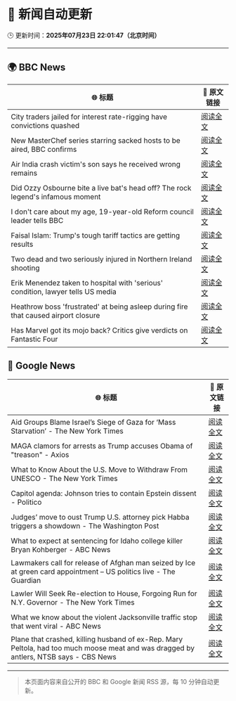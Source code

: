 # 🧠 新闻自动更新

🕒 更新时间：**2025年07月23日 22:01:47（北京时间）**

---

## 🌍 BBC News

| 🌐 标题 | 🔗 原文链接 |
|--------|-------------|
| City traders jailed for interest rate-rigging have convictions quashed | [阅读全文](https://www.bbc.com/news/articles/cr5vgqr8p14o) |
| New MasterChef series starring sacked hosts to be aired, BBC confirms | [阅读全文](https://www.bbc.com/news/articles/cvg8dn9ddqzo) |
| Air India crash victim's son says he received wrong remains | [阅读全文](https://www.bbc.com/news/articles/clyld3vwqwzo) |
| Did Ozzy Osbourne bite a live bat's head off? The rock legend's infamous moment | [阅读全文](https://www.bbc.com/news/articles/c72ppzwek90o) |
| I don't care about my age, 19-year-old Reform council leader tells BBC | [阅读全文](https://www.bbc.com/news/articles/cj61l526xlxo) |
| Faisal Islam: Trump's tough tariff tactics are getting results | [阅读全文](https://www.bbc.com/news/articles/c93k0wzyw0ko) |
| Two dead and two seriously injured in Northern Ireland shooting | [阅读全文](https://www.bbc.com/news/articles/cqx2537w5e2o) |
| Erik Menendez taken to hospital with 'serious' condition, lawyer tells US media | [阅读全文](https://www.bbc.com/news/articles/c8xv0dgdgd2o) |
| Heathrow boss 'frustrated' at being asleep during fire that caused airport closure | [阅读全文](https://www.bbc.com/news/articles/c07d4v9j7gvo) |
| Has Marvel got its mojo back? Critics give verdicts on Fantastic Four | [阅读全文](https://www.bbc.com/news/articles/ckg37kmpl01o) |

## 📰 Google News

| 🌐 标题 | 🔗 原文链接 |
|--------|-------------|
| Aid Groups Blame Israel’s Siege of Gaza for ‘Mass Starvation’ - The New York Times | [阅读全文](https://news.google.com/rss/articles/CBMiiwFBVV95cUxOaW5VakFFUktZRXZlUzNTZDdrc3RTZllNd2pwMms0NVRVdVpWbXBSWmJ6SUo5M1c5Vk9oNWhUVHU3cWpjQnFxbktxbllFLVVjV0Fra2k4YnMwREtCazBCTk01d3hTZ25JeFd4YkJiX1Q0QWVpLUh3cXg5VEtsTXY2R2NKZVk2NVJhN3BF?oc=5) |
| MAGA clamors for arrests as Trump accuses Obama of "treason" - Axios | [阅读全文](https://news.google.com/rss/articles/CBMie0FVX3lxTE4wRndGcDNsTjVoMlVSbExHbnAyU0UyWmxWZzFNNXplbDJJWjJLZWctUHdoZzllQnctSDJkdGlWSnUxbm1qYWNPMHBfbzhlMHNtUjRhQ0c0Q1VOWTRPajJra0xPWDBkaUl3ZjNaVkJOVUFRNUotQy1vaTV1QQ?oc=5) |
| What to Know About the U.S. Move to Withdraw From UNESCO - The New York Times | [阅读全文](https://news.google.com/rss/articles/CBMifEFVX3lxTE5zSmdiYnpmeXZhQnhUSmFoaTZycWg5T3QwZWNDNEdoRTNHcDRUZGJuaFdpMFBEZ0JGX1RaS2ozbl93MnJvNjV3TjBEYVRmdmlTb3F4ODBkYnJkcHdXbnUwekZpb1RVNURnXzgwUkxnUGZCb0lFTkZ2ZVRqLU8?oc=5) |
| Capitol agenda: Johnson tries to contain Epstein dissent - Politico | [阅读全文](https://news.google.com/rss/articles/CBMiuwFBVV95cUxPczFTNnc0TzRLZXBHdGh5ZXJZMUEwelNhalBwZk9xYXVmY1RCeEI5YjY4cDdPdzdSWUktWjFLMllEU3hyVFBacW1oV0RPcG81a2RSekN0d2JpZ1l5b2hraUhmcnNHbGNBV2t6Ukc1UHIzcW9NSUZLc1g1NmU2cjIxWUlrR1AxNHFrV25MYW4xTjUwQkYtSEc5aXVnZlFBS1diU1JQcTFlbzVybTN6UzZ5aTdqWWVsVnhNOTNn?oc=5) |
| Judges’ move to oust Trump U.S. attorney pick Habba triggers a showdown - The Washington Post | [阅读全文](https://news.google.com/rss/articles/CBMiogFBVV95cUxNcXlNbHhpeUd4Z3lzVjJfTTZZWDRXdmNReHFoWDBJaEQ5TEVyZ2p3Yi1CMFJxN1Z1QTdMYjRCTzZhX0lzZFRCT3JjbWhFbEh5ZWFNWTBLMFkyQUJSRnNSemh5bDZ0UkJjOVRTajA4RzZaOS1VRlJBaDRqMVB2cWR4b2JOM1VJdkpEWDJYMHN4TkhPZFhDU2tGRC1VYmduRG16WWc?oc=5) |
| What to expect at sentencing for Idaho college killer Bryan Kohberger - ABC News | [阅读全文](https://news.google.com/rss/articles/CBMioAFBVV95cUxOY0JBSE96V01DZ0cyeU1fQ0theWEweUJwM1pUTERMbVFCYXlENXRlRXZvRUVzQjBUajJQQzF4WGZUTkNmRVhvNkZWejMyejR1cVdsODQzR0NXbVllT1BtNGVpcjNZb0wwcVVlX2ZkRk9INzBKcGJ5c3J3QnJmbHJNSEZaYjZnejQ5d0dzZXpoMkVnN3RJWFNMS2ZqWHJQMmlU0gGmAUFVX3lxTE4xeWl5MFdlNTgteWNNMHMyUFRzWG1GWnhOdDZqYmZRRWdpRldJMUxTZHBxRWYxMVp3STBLNXE1cGE3M2lUaXRCQTBhcVdwQVpJSVVSQWNqQ3QtQ0Z2aV85QVlmczJ2N0dDVmpmZDBaUU55NDR4MDhCM05yX2NHWUdzSGhhUkJiT2Z2a0p2ejVYVEVKQlR3RXM5ZU9vbHlpQWJKUVRLdHc?oc=5) |
| Lawmakers call for release of Afghan man seized by Ice at green card appointment – US politics live - The Guardian | [阅读全文](https://news.google.com/rss/articles/CBMi5AFBVV95cUxQUDZOc3N4aDlFcHJyWnp0WWk0dXRvcEFVdUQ3UElwSVdRcXhxdlhkZTlwbE53Tk0tWl9FTERpdVVLenRJOVh1MlBTMlBpdEl3dU43NVhqMklOUXVoMVFqNXdySVJBQnBFVUhYcnhxTVpTdkNJT05mZ21uZHZ4SU9rMzloUHBxN0ZsVTExZHpGWWZLanpMc1pjRV9iREQzQmhuWEw2bEZNTUJRVnpway00aGxpT3RGM0IzV2tXT1dlaldCTzVfUnVZYWd0cEVuWGpldEZBUXJvVF9Nc29QVlN4aFpDUjI?oc=5) |
| Lawler Will Seek Re-election to House, Forgoing Run for N.Y. Governor - The New York Times | [阅读全文](https://news.google.com/rss/articles/CBMihwFBVV95cUxOMzMyVUZRR0todnRERW9IM3laWlcwZlczenZQTTUyNGxSdWo4RGV5NjY1T3h2QmQzU3pidm5jazQ3enpZd0dseXhjODU1em90M3dGV1BCeTlTdUN6c0RQa0RGeVZJTmctLVF0UUI0NDIxTWdiTU5wUW54YlFscHdLdzVUT3hoRGc?oc=5) |
| What we know about the violent Jacksonville traffic stop that went viral - ABC News | [阅读全文](https://news.google.com/rss/articles/CBMijAFBVV95cUxNNkRySXE4czFULVZNOXhtWTJDMURiNnBIZEVNWXJwRmVpc0oyVm9XU08xZ2tWdjN1R2dxODJfVEl0NWZpSkRNa3Nwa0s5WFUzX0hVcnVMZHdUekNrazlDNVFJdGFrVlRpa05EcVVEVVZXUm1fZjVEZW5MczUzWmFyZnN4a3hJVmhQcDFBTtIBkgFBVV95cUxNdEFhTDYzZGItVS05N1czNGJkbTJXeVkyajNoMkxDTG5HMDhnZGtfOV9UQzNrNGJ2NC1VR096ZmNfRUphMV9kdWMtVjdvS3ROYnlZNEsydjl5dzNZTFZMM01NejFpLWlBMG5fZ09iTXdBQUtuVC1nTndVVHI5S3pSRnFqeGtzdWxsc0JoSWtXODY5QQ?oc=5) |
| Plane that crashed, killing husband of ex-Rep. Mary Peltola, had too much moose meat and was dragged by antlers, NTSB says - CBS News | [阅读全文](https://news.google.com/rss/articles/CBMinwFBVV95cUxNd2h6OER1c0NXdzRfTlVrZlEtZDdxUWFFdVZESU9TcXU5bnF6UlBRbmp4TjFlVVo1UDR4M1FGVzllR05kMWRyb2g4MDhYa2dKZGtkaU5raU9LZUlWMExEQkFjUUN3WWltZG14ZzdTdzRGOHJscmNOTEZVb2d6QUVXUWJQRExwLXB1NVZndjY3aXlqT0dHd0g4T2t1QWNzOWvSAaQBQVVfeXFMT2F2RTdjQVFPWi0tY2c3VUR4T3dMYXVpY2JsOXJHZnMxc1VtOWd5VjRMZEtWQVBSV3pORU90NlQ5ak55Z3U4LURnMkVpTGVwZmJubTdsOGdaa194NS14MW56UXFQUWJPVG9ob0tQT3BDVnhGVGt5R3lGaFRnbzNYbVc3T3dEb2pKQ0F6dDFyNkFnUWJOV0VvbTBsakR3Rkl2SW82WnU?oc=5) |

---
> 本页面内容来自公开的 BBC 和 Google 新闻 RSS 源，每 10 分钟自动更新。